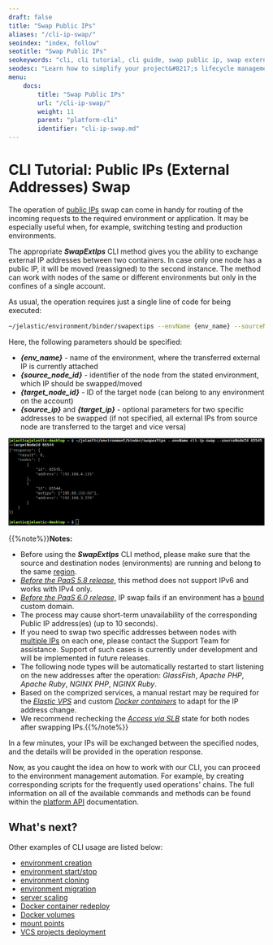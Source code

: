 ```yaml
---
draft: false
title: "Swap Public IPs"
aliases: "/cli-ip-swap/"
seoindex: "index, follow"
seotitle: "Swap Public IPs"
seokeywords: "cli, cli tutorial, cli guide, swap public ip, swap external ip, move public ip, move external ip, swap ip, move ip, cli swap ip, exchange addresses, cli move ip, ip exchange, change node address, swap external addresses, public ip exchange"
seodesc: "Learn how to simplify your project&#8217;s lifecycle management with the swap public IPs CLI method. Move or exchange external IP addresses between two nodes of your PaaS account with ease using platform CLI."
menu: 
    docs:
        title: "Swap Public IPs"
        url: "/cli-ip-swap/"
        weight: 11
        parent: "platform-cli"
        identifier: "cli-ip-swap.md"
---
```


# CLI Tutorial: Public IPs (External Addresses) Swap

The operation of [public IPs](/public-ip/) swap can come in handy for routing of the incoming requests to the required environment or application. It may be especially useful when, for example, switching testing and production environments.

The appropriate ***SwapExtIps*** CLI method gives you the ability to exchange external IP addresses between two containers. In case only one node has a public IP, it will be moved (reassigned) to the second instance. The method can work with nodes of the same or different environments but only in the confines of a single account.

As usual, the operation requires just a single line of code for being executed:
```bash
~/jelastic/environment/binder/swapextips --envName {env_name} --sourceNodeId {source_node_id} --targetNodeId {target_node_id} [--sourceIp {source_ip}] [--targetIp {target_ip}]
```

Here, the following parameters should be specified:

* ***{env_name}*** - name of the environment, where the transferred external IP is currently attached
* ***{source_node_id}*** - identifier of the node from the stated environment, which IP should be swapped/moved
* ***{target_node_id}*** - ID of the target node (can belong to any environment on the account)
* ***{source_ip}*** and ***{target_ip}*** - optional parameters for two specific addresses to be swapped (if not specified, all external IPs from source node are transferred to the target and vice versa)

![CLI swap external IP](01-cli-swap-external-ip.png)

{{%note%}}**Notes:**  

* Before using the ***SwapExtIps*** CLI method, please make sure that the source and destination nodes (environments) are running and belong to the same [region](/environment-regions/).
* *<u>Before the PaaS 5.8 release,</u>* this method does not support IPv6 and works with IPv4 only.
* *<u>Before the PaaS 6.0 release,</u>* IP swap fails if an environment has a [bound](/custom-domains/#how-to-bind-domain-to-environment) custom domain.
* The process may cause short-term unavailability of the corresponding Public IP address(es) (up to 10 seconds).
* If you need to swap two specific addresses between nodes with [multiple IPs](/multiple-public-ip/) on each one, please contact the Support Team for assistance. Support of such cases is currently under development and will be implemented in future releases.
* The following node types will be automatically restarted to start listening on the new addresses after the operation: *GlassFish*, *Apache PHP*, *Apache Ruby*, *NGINX PHP*, *NGINX Ruby*.
* Based on the comprized services, a manual restart may be required for the *[Elastic VPS](/vps/)* and custom *[Docker containers](/docker-container-deploy/)* to adapt for the IP address change.
* We recommend rechecking the *[Access via SLB](/shared-load-balancer/#deny-access-via-shared-load-balancer)* state for both nodes after swapping IPs.{{%/note%}}

In a few minutes, your IPs will be exchanged between the specified nodes, and the details will be provided in the operation response.

Now, as you caught the idea on how to work with our CLI, you can proceed to the environment management automation. For example, by creating corresponding scripts for the frequently used operations' chains.
The full information on all of the available commands and methods can be found within the [platform API](https://www.virtuozzo.com/application-platform-api-docs/) documentation.


## What's next?

Other examples of CLI usage are listed below:

* [environment creation](/cli-create-environment/)
* [environment start/stop](/cli-environment-control/)
* [environment cloning](/cli-clone-environment/)
* [environment migration](/cli-environment-migration/)
* [server scaling](/cli-scaling/)
* [Docker container redeploy](/cli-container-redeploy/)
* [Docker volumes](/cli-docker-volumes/)
* [mount points](/cli-mount-points/)
* [VCS projects deployment](/cli-vcs-deploy/)